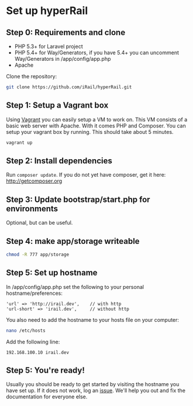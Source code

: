 # Set up hyperRail

## Step 0: Requirements and clone

* PHP 5.3+ for Laravel project
* PHP 5.4+ for Way/Generators, if you have 5.4+ you can uncomment Way/Generators in /app/config/app.php
* Apache

Clone the repository:

```bash
git clone https://github.com/iRail/hyperRail.git
```

## Step 1: Setup a Vagrant box

Using [Vagrant](http://www.vagrantup.com/) you can easily setup a VM to work on. This VM consists of a basic web server with Apache. With it comes PHP and Composer. You can setup your vagrant box by running. This should take about 5 minutes.

```bash
vagrant up
```

## Step 2: Install dependencies

Run `composer update`. If you do not yet have composer, get it here: http://getcomposer.org

## Step 3: Update bootstrap/start.php for environments

Optional, but can be useful.

## Step 4: make app/storage writeable

```bash
chmod -R 777 app/storage
```

## Step 5: Set up hostname

In /app/config/app.php set the following to your personal hostname/preferences:

	'url' => 'http://irail.dev',    // with http
   	'url-short' => 'irail.dev',     // without http

You also need to add the hostname to your hosts file on your computer:

```bash
nano /etc/hosts
```

Add the following line:

`192.168.100.10 irail.dev`

## Step 5: You're ready!

Usually you should be ready to get started by visiting the hostname you have set up. If it does not work, log an [issue](https://github.com/iRail/hyperRail/issues/new). We'll help you out and fix the documentation for everyone else.